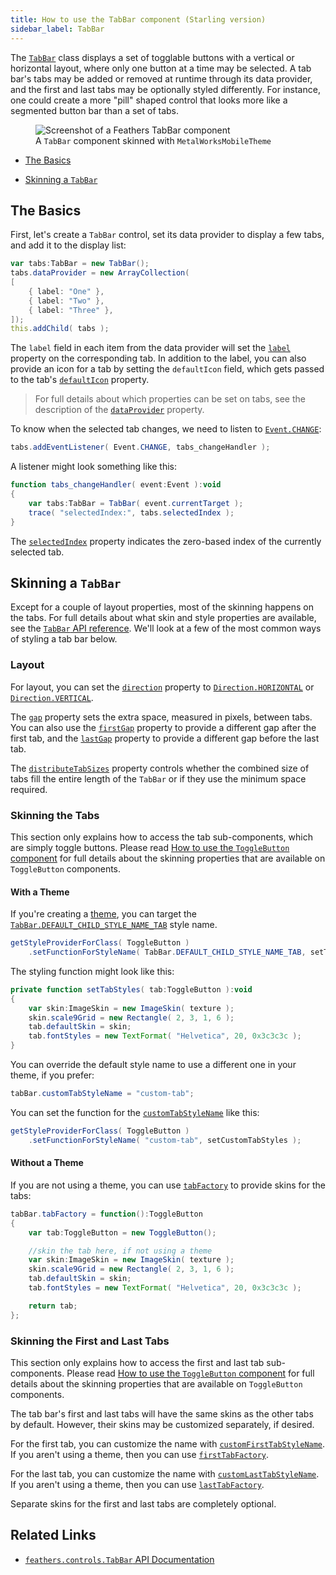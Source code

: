 ```yaml
---
title: How to use the TabBar component (Starling version)
sidebar_label: TabBar
---
```


The [`TabBar`](/api-reference/feathers/controls/TabBar.html) class displays a set of togglable buttons with a vertical or horizontal layout, where only one button at a time may be selected. A tab bar's tabs may be added or removed at runtime through its data provider, and the first and last tabs may be optionally styled differently. For instance, one could create a more "pill" shaped control that looks more like a segmented button bar than a set of tabs.

<figure>
<img src="/learn/as3-starling/images/tab-bar.png" srcset="/learn/as3-starling/images/tab-bar@2x.png 2x" alt="Screenshot of a Feathers TabBar component" />
<figcaption>A <code>TabBar</code> component skinned with <code>MetalWorksMobileTheme</code></figcaption>
</figure>

- [The Basics](#the-basics)

- [Skinning a `TabBar`](#skinning-a-tabbar)

## The Basics

First, let's create a `TabBar` control, set its data provider to display a few tabs, and add it to the display list:

```actionscript
var tabs:TabBar = new TabBar();
tabs.dataProvider = new ArrayCollection(
[
    { label: "One" },
    { label: "Two" },
    { label: "Three" },
]);
this.addChild( tabs );
```

The `label` field in each item from the data provider will set the [`label`](/api-reference/feathers/controls/Button.html#label) property on the corresponding tab. In addition to the label, you can also provide an icon for a tab by setting the `defaultIcon` field, which gets passed to the tab's [`defaultIcon`](/api-reference/feathers/controls/Button.html#defaultIcon) property.

> For full details about which properties can be set on tabs, see the description of the [`dataProvider`](/api-reference/feathers/controls/TabBar.html#dataProvider) property.

To know when the selected tab changes, we need to listen to [`Event.CHANGE`](/api-reference/feathers/controls/TabBar.html#event:change):

```actionscript
tabs.addEventListener( Event.CHANGE, tabs_changeHandler );
```

A listener might look something like this:

```actionscript
function tabs_changeHandler( event:Event ):void
{
    var tabs:TabBar = TabBar( event.currentTarget );
    trace( "selectedIndex:", tabs.selectedIndex );
}
```

The [`selectedIndex`](/api-reference/feathers/controls/TabBar.html#selectedIndex) property indicates the zero-based index of the currently selected tab.

## Skinning a `TabBar`

Except for a couple of layout properties, most of the skinning happens on the tabs. For full details about what skin and style properties are available, see the [`TabBar` API reference](/api-reference/feathers/controls/TabBar.html). We'll look at a few of the most common ways of styling a tab bar below.

### Layout

For layout, you can set the [`direction`](/api-reference/feathers/controls/TabBar.html#direction) property to [`Direction.HORIZONTAL`](/api-reference/feathers/layout/Direction.html#HORIZONTAL) or [`Direction.VERTICAL`](/api-reference/feathers/layout/Direction.html#VERTICAL).

The [`gap`](/api-reference/feathers/controls/TabBar.html#gap) property sets the extra space, measured in pixels, between tabs. You can also use the [`firstGap`](/api-reference/feathers/controls/TabBar.html#firstGap) property to provide a different gap after the first tab, and the [`lastGap`](/api-reference/feathers/controls/TabBar.html#lastGap) property to provide a different gap before the last tab.

The [`distributeTabSizes`](/api-reference/feathers/controls/TabBar.html#distributeTabSizes) property controls whether the combined size of tabs fill the entire length of the `TabBar` or if they use the minimum space required.

### Skinning the Tabs

This section only explains how to access the tab sub-components, which are simply toggle buttons. Please read [How to use the `ToggleButton` component](./toggle-button.md) for full details about the skinning properties that are available on `ToggleButton` components.

#### With a Theme

If you're creating a [theme](./themes.md), you can target the [`TabBar.DEFAULT_CHILD_STYLE_NAME_TAB`](/api-reference/feathers/controls/TabBar.html#DEFAULT_CHILD_STYLE_NAME_TAB) style name.

```actionscript
getStyleProviderForClass( ToggleButton )
    .setFunctionForStyleName( TabBar.DEFAULT_CHILD_STYLE_NAME_TAB, setTabStyles );
```

The styling function might look like this:

```actionscript
private function setTabStyles( tab:ToggleButton ):void
{
    var skin:ImageSkin = new ImageSkin( texture );
    skin.scale9Grid = new Rectangle( 2, 3, 1, 6 );
    tab.defaultSkin = skin;
    tab.fontStyles = new TextFormat( "Helvetica", 20, 0x3c3c3c );
}
```

You can override the default style name to use a different one in your theme, if you prefer:

```actionscript
tabBar.customTabStyleName = "custom-tab";
```

You can set the function for the [`customTabStyleName`](/api-reference/feathers/controls/TabBar.html#customTabStyleName) like this:

```actionscript
getStyleProviderForClass( ToggleButton )
    .setFunctionForStyleName( "custom-tab", setCustomTabStyles );
```

#### Without a Theme

If you are not using a theme, you can use [`tabFactory`](/api-reference/feathers/controls/TabBar.html#tabFactory) to provide skins for the tabs:

```actionscript
tabBar.tabFactory = function():ToggleButton
{
    var tab:ToggleButton = new ToggleButton();

    //skin the tab here, if not using a theme
    var skin:ImageSkin = new ImageSkin( texture );
    skin.scale9Grid = new Rectangle( 2, 3, 1, 6 );
    tab.defaultSkin = skin;
    tab.fontStyles = new TextFormat( "Helvetica", 20, 0x3c3c3c );

    return tab;
};
```

### Skinning the First and Last Tabs

This section only explains how to access the first and last tab sub-components. Please read [How to use the `ToggleButton` component](./toggle-button.md) for full details about the skinning properties that are available on `ToggleButton` components.

The tab bar's first and last tabs will have the same skins as the other tabs by default. However, their skins may be customized separately, if desired.

For the first tab, you can customize the name with [`customFirstTabStyleName`](/api-reference/feathers/controls/TabBar.html#customFirstTabStyleName). If you aren't using a theme, then you can use [`firstTabFactory`](/api-reference/feathers/controls/TabBar.html#firstTabFactory).

For the last tab, you can customize the name with [`customLastTabStyleName`](/api-reference/feathers/controls/TabBar.html#customLastTabStyleName). If you aren't using a theme, then you can use [`lastTabFactory`](/api-reference/feathers/controls/TabBar.html#lastTabFactory).

Separate skins for the first and last tabs are completely optional.

## Related Links

- [`feathers.controls.TabBar` API Documentation](/api-reference/feathers/controls/TabBar.html)
